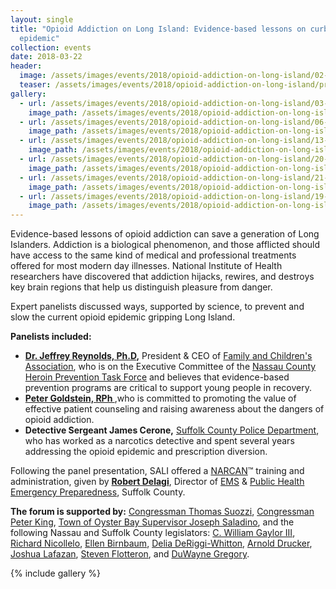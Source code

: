 ```yaml
---
layout: single
title: "Opioid Addiction on Long Island: Evidence-based lessons on curbing the
  epidemic"
collection: events
date: 2018-03-22
header:
  image: /assets/images/events/2018/opioid-addiction-on-long-island/02-29543247.jpg
  teaser: /assets/images/events/2018/opioid-addiction-on-long-island/prescription-pills.jpg
gallery:
  - url: /assets/images/events/2018/opioid-addiction-on-long-island/03-group2.jpg
    image_path: /assets/images/events/2018/opioid-addiction-on-long-island/03-group2.jpg
  - url: /assets/images/events/2018/opioid-addiction-on-long-island/06-citation3.jpg
    image_path: /assets/images/events/2018/opioid-addiction-on-long-island/06-citation3.jpg
  - url: /assets/images/events/2018/opioid-addiction-on-long-island/13-reynolds.jpg
    image_path: /assets/images/events/2018/opioid-addiction-on-long-island/13-reynolds.jpg
  - url: /assets/images/events/2018/opioid-addiction-on-long-island/20-kids.jpg
    image_path: /assets/images/events/2018/opioid-addiction-on-long-island/20-kids.jpg
  - url: /assets/images/events/2018/opioid-addiction-on-long-island/21-narcan.jpg
    image_path: /assets/images/events/2018/opioid-addiction-on-long-island/21-narcan.jpg
  - url: /assets/images/events/2018/opioid-addiction-on-long-island/19-cerone2.jpg
    image_path: /assets/images/events/2018/opioid-addiction-on-long-island/19-cerone2.jpg
---
```


Evidence-based lessons of opioid addiction can save a generation of Long Islanders. Addiction is a biological phenomenon, and those afflicted should have access to the same kind of medical and professional treatments offered for most modern day illnesses. National Institute of Health researchers have discovered that addiction hijacks, rewires, and destroys key brain regions that help us distinguish pleasure from danger.

Expert panelists discussed ways, supported by science, to prevent and slow the current opioid epidemic gripping Long Island. 

**Panelists included:**

- **[Dr. Jeffrey Reynolds, Ph.D](https://www.familyandchildrens.org/administration/jeffrey-l-reynolds/),** President & CEO of [Family and Children's Association](https://www.familyandchildrens.org/), who is on the Executive Committee of the [Nassau County Heroin Prevention Task Force](http://heroinprevention.com/) and believes that evidence-based prevention programs are critical to support young people in recovery.
- **[Peter Goldstein, RPh ](https://www.linkedin.com/in/peter-goldstein-rph-a4bb4a116/)**,who is committed to promoting the value of effective patient counseling and raising awareness about the dangers of opioid addiction.
- **Detective Sergeant James Cerone,** [Suffolk County Police Department](http://suffolkpd.org/), who has worked as a narcotics detective and spent several years addressing the opioid epidemic and prescription diversion.



Following the panel presentation, SALI offered a [NARCAN](https://www.narcan.com/)™ training and administration, given by **[Robert Delagi](http://www.suffolkremsco.com/staff-directory/suffolk-ems-staff-directory/robert-delagi/?back=staff_q)**, Director of [EMS](http://www.suffolkcountyny.gov/Departments/HealthServices/EMS.aspx) & [Public Health Emergency Preparedness](http://www.suffolkcountyny.gov/Departments/HealthServices/PublicHealth/PublicHealthPreparedness.aspx), Suffolk County.

**The forum is supported by:**
[Congressman Thomas Suozzi](https://suozzi.house.gov/), [Congressman Peter King](https://peteking.house.gov/), [Town of Oyster Bay Supervisor Joseph Saladino](http://oysterbaytown.com/elected-officials/supervisor-saladino/), and the following Nassau and Suffolk County legislators: [C. William Gaylor III](https://www.nassaucountyny.gov/520/District-6---C-William-Gaylor-III), [Richard Nicollelo](https://www.nassaucountyny.gov/523/District-9---Richard-J-Nicolello), [Ellen Birnbaum](https://www.nassaucountyny.gov/506/District-10---Ellen-W-Birnbaum), [Delia DeRiggi-Whitton](https://www.nassaucountyny.gov/507/District-11---Delia-DeRiggi-Whitton), [Arnold Drucker](https://www.nassaucountyny.gov/4302/District-16---Arnold-W-Drucker), [Joshua Lafazan](https://www.nassaucountyny.gov/4465/District-18---Joshua-A-Lafazan), [Steven Flotteron](https://www.scnylegislature.us/164/Steven-J-Flotteron), and [DuWayne Gregory](https://www.scnylegislature.us/168/DuWayne-Gregory).

{% include gallery %}